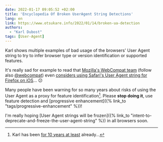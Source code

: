```yaml
---
date: 2022-01-17 09:05:52 +02:00
title: 'Encyclopedia Of Broken UserAgent String Detections'
lang: en
link: https://www.otsukare.info/2022/01/14/broken-ua-detection
authors:
  - "Karl Dubost"
tags: [User-Agent]
---
```


Karl shows multiple examples of bad usage of the browsers' User Agent string to try to infer browser type or version identification or supported features.

It's really sad for example to read that [Mozilla's WebCompat team](https://twitter.com/mozwebcompat) (follow also [@webcompat](https://twitter.com/webcompat)) even [considers using Safari's User Agent string for Firefox on iOS](https://github.com/mozilla-mobile/firefox-ios/issues/7309#issuecomment-941829555)… 😕

Many people have been warning for so many years about risks of using the User Agent as a proxy for feature identification[^karl]. Please **stop doing it**, use feature detection and [progressive enhancement]({% link_to "tags/progressive-enhancement" %})!

[^karl]: Karl has been [for 10 years at least](http://web.archive.org/web/20111214050129/http://my.opera.com/karlcow/blog/index.dml/tag/user%20agent%20sniffing) already…

I'm really hoping [User Agent strings will be frozen]({% link_to "intent-to-deprecate-and-freeze-the-user-agent-string" %}) in all browsers soon.
